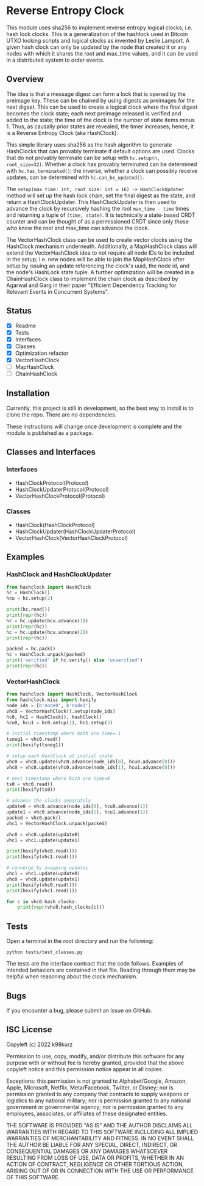 # Reverse Entropy Clock

This module uses sha256 to implement reverse entropy logical clocks; i.e. hash
lock clocks. This is a generalization of the hashlock used in Bitcoin UTXO
locking scripts and logical clocks as invented by Leslie Lamport. A given hash
clock can only be updated by the node that created it or any nodes with which it
shares the root and max_time values, and it can be used in a distributed system
to order events.

## Overview

The idea is that a message digest can form a lock that is opened by the preimage
key. These can be chained by using digests as preimages for the next digest.
This can be used to create a logical clock where the final digest becomes the
clock state; each next preimage released is verified and added to the state; the
time of the clock is the number of state items minus 1. Thus, as causally prior
states are revealed, the timer increases; hence, it is a Reverse Entropy Clock
(aka HashClock).

This simple library uses sha256 as the hash algorithm to generate HashClocks
that can provably terminate if default options are used. Clocks that do not
provably terminate can be setup with `hc.setup(n, root_size=32)`. Whether a
clock has provably terminated can be determined with `hc.has_terminated()`; the
inverse, whether a clock can possibly receive updates, can be determined with
`hc.can_be_updated()`.

The `setup(max_time: int, root_size: int = 16) -> HashClockUpdater` method will
set up the hash lock chain, set the final digest as the state, and return a
HashClockUpdater. This HashClockUpdater is then used to advance the clock by
recursively hashing the root `max_time - time` times and returning a tuple of
`(time, state)`. It is technically a state-based CRDT counter and can be thought
of as a permissioned CRDT since only those who know the root and max_time can
advance the clock.

The VectorHashClock class can be used to create vector clocks using the
HashClock mechanism underneath. Additionally, a MapHashClock class will extend
the VectorHashClock idea to not require all node IDs to be included in the
setup; i.e. new nodes will be able to join the MapHashClock after setup by
issuing an update referencing the clock's uuid, the node id, and the node's
HashLock state tuple. A further optimization will be created in a ChainHashClock
class to implement the chain clock as described by Agarwal and Garg in their
paper "Efficient Dependency Tracking for Relevant Events in Concurrent Systems".

## Status

- [x] Readme
- [x] Tests
- [x] Interfaces
- [x] Classes
- [x] Optimization refactor
- [x] VectorHashClock
- [ ] MapHashClock
- [ ] ChainHashClock

## Installation

Currently, this project is still in development, so the best way to install is
to clone the repo. There are no dependencies.

These instructions will change once development is complete and the module is
published as a package.

## Classes and Interfaces

### Interfaces

- HashClockProtocol(Protocol)
- HashClockUpdaterProtocol(Protocol)
- VectorHashClockProtocol(Protocol)

### Classes

- HashClock(HashClockProtocol)
- HashClockUpdater(HashClockUpdaterProtocol)
- VectorHashClock(VectorHashClockProtocol)

## Examples

### HashClock and HashClockUpdater

```python
from hashclock import HashClock
hc = HashClock()
hcu = hc.setup(2)

print(hc.read())
print(repr(hc))
hc = hc.update(hcu.advance(1))
print(repr(hc))
hc = hc.update(hcu.advance(2))
print(repr(hc))

packed = hc.pack()
hc = HashClock.unpack(packed)
print('verified' if hc.verify() else 'unverified')
print(repr(hc))
```

### VectorHashClock

```python
from hashclock import HashClock, VectorHashClock
from hashclock.misc import hexify
node_ids = [b'node0', b'node1']
vhc0 = VectorHashClock().setup(node_ids)
hc0, hc1 = HashClock(), HashClock()
hcu0, hcu1 = hc0.setup(1), hc1.setup(3)

# initial timestamp where both are time=-1
tsneg1 = vhc0.read()
print(hexify(tsneg1))

# setup each HashClock at initial state
vhc0 = vhc0.update(vhc0.advance(node_ids[0], hcu0.advance(0)))
vhc0 = vhc0.update(vhc0.advance(node_ids[1], hcu1.advance(0)))

# next timestamp where both are time=0
ts0 = vhc0.read()
print(hexify(ts0))

# advance the clocks separately
update0 = vhc0.advance(node_ids[0], hcu0.advance(1))
update1 = vhc0.advance(node_ids[1], hcu1.advance(1))
packed = vhc0.pack()
vhc1 = VectorHashClock.unpack(packed)

vhc0 = vhc0.update(update0)
vhc1 = vhc1.update(update1)

print(hexify(vhc0.read()))
print(hexify(vhc1.read()))

# converge by swapping updates
vhc1 = vhc1.update(update0)
vhc0 = vhc0.update(update1)
print(hexify(vhc0.read()))
print(hexify(vhc1.read()))

for c in vhc0.hash_clocks:
    print(repr(vhc0.hash_clocks[c]))
```

## Tests

Open a terminal in the root directory and run the following:

```
python tests/test_classes.py
```

The tests are the interface contract that the code follows. Examples of intended
behaviors are contained in that file. Reading through them may be helpful when
reasoning about the clock mechanism.

## Bugs

If you encounter a bug, please submit an issue on GitHub.

## ISC License

Copyleft (c) 2022 k98kurz

Permission to use, copy, modify, and/or distribute this software
for any purpose with or without fee is hereby granted, provided
that the above copyleft notice and this permission notice appear in
all copies.

Exceptions: this permission is not granted to Alphabet/Google, Amazon,
Apple, Microsoft, Netflix, Meta/Facebook, Twitter, or Disney; nor is
permission granted to any company that contracts to supply weapons or
logistics to any national military; nor is permission granted to any
national government or governmental agency; nor is permission granted to
any employees, associates, or affiliates of these designated entities.

THE SOFTWARE IS PROVIDED "AS IS" AND THE AUTHOR DISCLAIMS ALL
WARRANTIES WITH REGARD TO THIS SOFTWARE INCLUDING ALL IMPLIED
WARRANTIES OF MERCHANTABILITY AND FITNESS. IN NO EVENT SHALL THE
AUTHOR BE LIABLE FOR ANY SPECIAL, DIRECT, INDIRECT, OR
CONSEQUENTIAL DAMAGES OR ANY DAMAGES WHATSOEVER RESULTING FROM LOSS
OF USE, DATA OR PROFITS, WHETHER IN AN ACTION OF CONTRACT,
NEGLIGENCE OR OTHER TORTIOUS ACTION, ARISING OUT OF OR IN
CONNECTION WITH THE USE OR PERFORMANCE OF THIS SOFTWARE.
